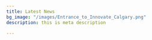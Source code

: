 ```yaml
---
title: Latest News
bg_image: "/images/Entrance_to_Innovate_Calgary.png"
description: this is meta description

---
```

